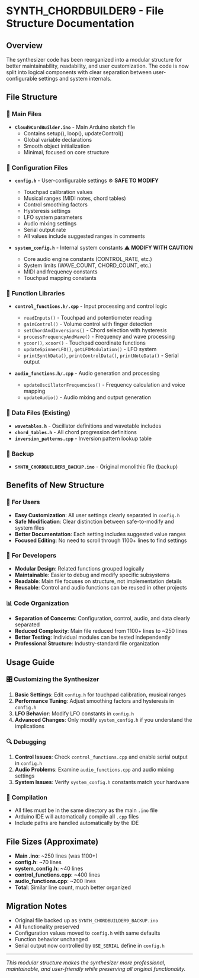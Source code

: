 # SYNTH_CHORDBUILDER9 - File Structure Documentation

## Overview
The synthesizer code has been reorganized into a modular structure for better maintainability, readability, and user customization. The code is now split into logical components with clear separation between user-configurable settings and system internals.

## File Structure

### 📁 **Main Files**
- **`Cloud9CordBuilder.ino`** - Main Arduino sketch file
  - Contains setup(), loop(), updateControl()
  - Global variable declarations
  - Smooth object initialization
  - Minimal, focused on core structure

### 📁 **Configuration Files**
- **`config.h`** - User-configurable settings ⚙️ **SAFE TO MODIFY**
  - Touchpad calibration values
  - Musical ranges (MIDI notes, chord tables)
  - Control smoothing factors
  - Hysteresis settings
  - LFO system parameters
  - Audio mixing settings
  - Serial output rate
  - All values include suggested ranges in comments

- **`system_config.h`** - Internal system constants ⚠️ **MODIFY WITH CAUTION**
  - Core audio engine constants (CONTROL_RATE, etc.)
  - System limits (WAVE_COUNT, CHORD_COUNT, etc.)
  - MIDI and frequency constants
  - Touchpad mapping constants

### 📁 **Function Libraries**
- **`control_functions.h/.cpp`** - Input processing and control logic
  - `readInputs()` - Touchpad and potentiometer reading
  - `gainControl()` - Volume control with finger detection
  - `setChordAndInversions()` - Chord selection with hysteresis
  - `processFrequencyAndWave()` - Frequency and wave processing
  - `ycoor()`, `xcoor()` - Touchpad coordinate functions
  - `updateSpinnerLFO()`, `getLFOModulation()` - LFO system
  - `printSynthData()`, `printControlData()`, `printNoteData()` - Serial output

- **`audio_functions.h/.cpp`** - Audio generation and processing
  - `updateOscillatorFrequencies()` - Frequency calculation and voice mapping
  - `updateAudio()` - Audio mixing and output generation

### 📁 **Data Files** (Existing)
- **`wavetables.h`** - Oscillator definitions and wavetable includes
- **`chord_tables.h`** - All chord progression definitions
- **`inversion_patterns.cpp`** - Inversion pattern lookup table

### 📁 **Backup**
- **`SYNTH_CHORDBUILDER9_BACKUP.ino`** - Original monolithic file (backup)

## Benefits of New Structure

### 🎯 **For Users**
- **Easy Customization**: All user settings clearly separated in `config.h`
- **Safe Modification**: Clear distinction between safe-to-modify and system files
- **Better Documentation**: Each setting includes suggested value ranges
- **Focused Editing**: No need to scroll through 1100+ lines to find settings

### 🔧 **For Developers**
- **Modular Design**: Related functions grouped logically
- **Maintainable**: Easier to debug and modify specific subsystems
- **Readable**: Main file focuses on structure, not implementation details
- **Reusable**: Control and audio functions can be reused in other projects

### 📊 **Code Organization**
- **Separation of Concerns**: Configuration, control, audio, and data clearly separated
- **Reduced Complexity**: Main file reduced from 1100+ lines to ~250 lines
- **Better Testing**: Individual modules can be tested independently
- **Professional Structure**: Industry-standard file organization

## Usage Guide

### 🎛️ **Customizing the Synthesizer**
1. **Basic Settings**: Edit `config.h` for touchpad calibration, musical ranges
2. **Performance Tuning**: Adjust smoothing factors and hysteresis in `config.h`
3. **LFO Behavior**: Modify LFO constants in `config.h`
4. **Advanced Changes**: Only modify `system_config.h` if you understand the implications

### 🔍 **Debugging**
1. **Control Issues**: Check `control_functions.cpp` and enable serial output in `config.h`
2. **Audio Problems**: Examine `audio_functions.cpp` and audio mixing settings
3. **System Issues**: Verify `system_config.h` constants match your hardware

### 🚀 **Compilation**
- All files must be in the same directory as the main `.ino` file
- Arduino IDE will automatically compile all `.cpp` files
- Include paths are handled automatically by the IDE

## File Sizes (Approximate)
- **Main .ino**: ~250 lines (was 1100+)
- **config.h**: ~70 lines
- **system_config.h**: ~40 lines  
- **control_functions.cpp**: ~400 lines
- **audio_functions.cpp**: ~200 lines
- **Total**: Similar line count, much better organized

## Migration Notes
- Original file backed up as `SYNTH_CHORDBUILDER9_BACKUP.ino`
- All functionality preserved
- Configuration values moved to `config.h` with same defaults
- Function behavior unchanged
- Serial output now controlled by `USE_SERIAL` define in `config.h`

---
*This modular structure makes the synthesizer more professional, maintainable, and user-friendly while preserving all original functionality.*
